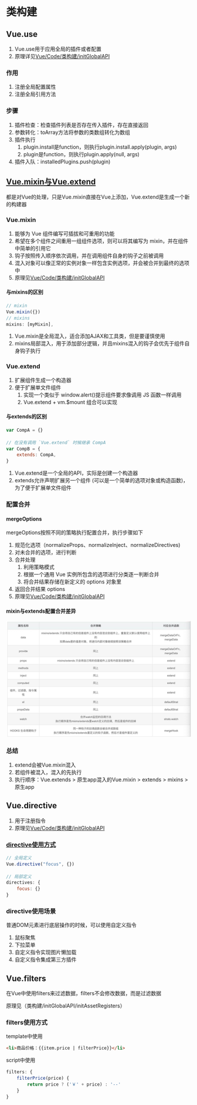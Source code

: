 # 类构建

## Vue.use

1. Vue.use用于应用全局的插件或者配置
2. 原理详见[Vue/Code/类构建/initGlobalAPI](../01-类构建/07-initGlobalAPI.md)

### 作用

1. 注册全局配置属性
2. 注册全局引用方法

### 步骤

1. 插件检查：检查插件列表是否存在传入插件，存在直接返回
2. 参数转化：toArray方法将参数的类数组转化为数组
3. 插件执行
   1. plugin.install是function，则执行plugin.install.apply(plugin, args)
   2. plugin是function，则执行plugin.apply(null, args)
4. 插件入队：installedPlugins.push(plugin)

## [Vue.mixin与Vue.extend](https://juejin.cn/post/6844903983954264071)

都是对Vue的处理，只是Vue.mixin直接在Vue上添加，Vue.extend是生成一个新的构建器

### Vue.mixin

1. 能够为 Vue 组件编写可插拔和可重用的功能
2. 希望在多个组件之间重用一组组件选项，则可以将其编写为 mixin，并在组件中简单的引用它
4. 钩子按照传入顺序依次调用，并在调用组件自身的钩子之前被调用
5. 混入对象可以像正常的实例对象一样包含实例选项，并会被合并到最终的选项中
6. 原理见[Vue/Code/类构建/initGlobalAPI](../01-类构建/07-initGlobalAPI.md)

#### 与mixins的区别

```js
// mixin
Vue.mixin({})
// mixins
mixins: [myMixin],
```

1. Vue.mixin是全局混入，适合添加AJAX和工具类，但是要谨慎使用
2. mixins局部混入，用于添加部分逻辑，并且mixins混入的钩子会优先于组件自身钩子执行

### Vue.extend

1. 扩展组件生成一个构造器
2. 便于扩展单文件组件
   1. 实现一个类似于 window.alert()提示组件要求像调用 JS 函数一样调用
   2. Vue.extend + vm.$mount 组合可以实现

#### 与extends的区别

```js
var CompA = {}

// 在没有调用 `Vue.extend` 时候继承 CompA
var CompB = {
    extends: CompA,
}
```

1. Vue.extend是一个全局的API，实际是创建一个构造器
2. extends允许声明扩展另一个组件 (可以是一个简单的选项对象或构造函数)，为了便于扩展单文件组件

### 配置合并

#### mergeOptions

mergeOptions按照不同的策略执行配置合并，执行步骤如下
1. 规范化选项（normalizeProps、normalizelnject、normalizeDirectives)
2. 对未合并的选项，进行判断
3. 合并处理
   1. 利用策略模式
   2. 根据一个通用 Vue 实例所包含的选项进行分类逐一判断合并
   3. 将合并结果存储在新定义的 options 对象里
4. 返回合并结果 options
5. 原理见[Vue/Code/类构建/initGlobalAPI](../01-类构建/07-initGlobalAPI.md)

#### mixin与extends配置合并差异

![extend与mixin覆盖逻辑](assets/03-extend与mixin覆盖逻辑.jpg)

### 总结

1. extend会被Vue.mixin混入
2. 若组件被混入，混入的先执行
3. 执行顺序：Vue.extends > 原生app混入的Vue.mixin > extends > mixins > 原生app

## Vue.directive

1. 用于注册指令
2. 原理见[Vue/Code/类构建/initGlobalAPI](../01-类构建/07-initGlobalAPI.md)

### [directive使用方式](https://cn.vuejs.org/v2/guide/custom-directive.html)

```js
// 全局定义
Vue.directive("focus", {})

// 局部定义
directives: {
    focus: {}
}
```

### directive使用场景

普通DOM元素进行底层操作的时候，可以使用自定义指令
1. 鼠标聚焦
2. 下拉菜单
3. 自定义指令实现图片懒加载
4. 自定义指令集成第三方插件

## Vue.filters

在Vue中使用filters来过滤数据，filters不会修改数据，而是过滤数据

原理见（类构建/initGlobalAPI/initAssetRegisters）

### filters使用方式

template中使用

```html
<li>商品价格：{{item.price | filterPrice}}</li>
```

script中使用

```js
filters: {
    filterPrice(price) {
        return price ? ('￥' + price) : '--'
    }
}
```
